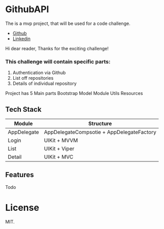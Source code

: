 # GithubAPI
The is a mvp project, that will be used for a code challenge.

- [Github][github-url]
- [Linkedin][linkedin-url]

Hi dear reader,
Thanks for the exciting challenge!

### This challenge will contain specific parts:

1. Authentication via Github
2. List off repositories
3. Details of individual repository

Project has 5 Main parts
Bootstrap
Model
Module
Utils
Resources

## Tech Stack

| Module | Structure |
| ------ | ------ |
| AppDelegate | AppDelegateCompsotie + AppDelegateFactory |
| Login | UIKit + MVVM |
| List | UIKit + Viper |
| Detail | UIKit + MVC |

## Features

Todo

# License

MIT.

   [github-url]: <https://www.github.com/sajacl>
   [linkedin-url]: <https://www.linkedin.com/in/sajacl/>
